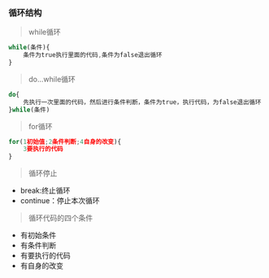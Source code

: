 ### 循环结构
> while循环
```js
while(条件){
    条件为true执行里面的代码,条件为false退出循环
}
```

> do...while循环
```js
do{
    先执行一次里面的代码，然后进行条件判断，条件为true，执行代码，为false退出循环
}while(条件)
```

> for循环
```js
for(1初始值;2条件判断;4自身的改变){
    3要执行的代码
}
```

> 循环停止
+ break:终止循环
+ continue：停止本次循环

> 循环代码的四个条件
+ 有初始条件
+ 有条件判断
+ 有要执行的代码
+ 有自身的改变